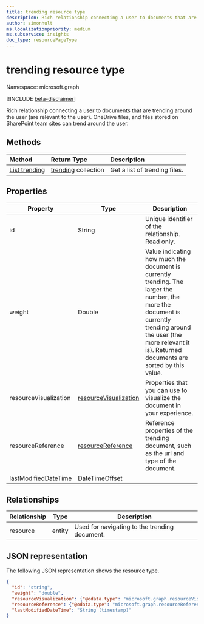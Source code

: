```yaml
---
title: trending resource type
description: Rich relationship connecting a user to documents that are trending around the user (are relevant to the user). OneDrive files, and files stored on SharePoint team sites can trend around the user.
author: simonhult
ms.localizationpriority: medium
ms.subservice: insights
doc_type: resourcePageType
---
```


# trending resource type

Namespace: microsoft.graph

[!INCLUDE [beta-disclaimer](../../includes/beta-disclaimer.md)]

Rich relationship connecting a user to documents that are trending around the user (are relevant to the user). OneDrive files, and files stored on SharePoint team sites can trend around the user.

## Methods

| Method                                            | Return Type                                 | Description                   |
| :------------------------------------------------ | :------------------------------------------ | :---------------------------- |
| [List trending](../api/insights-list-trending.md) | [trending](insights-trending.md) collection | Get a list of trending files. |

## Properties

| Property              | Type                                                       | Description                                                                                                                                                                                                              |
| --------------------- | ---------------------------------------------------------- | ------------------------------------------------------------------------------------------------------------------------------------------------------------------------------------------------------------------------ |
| id                    | String                                                     | Unique identifier of the relationship. Read only.                                                                                                                                                                        |
| weight                | Double                                                     | Value indicating how much the document is currently trending. The larger the number, the more the document is currently trending around the user (the more relevant it is). Returned documents are sorted by this value. |
| resourceVisualization | [resourceVisualization](insights-resourcevisualization.md) | Properties that you can use to visualize the document in your experience.                                                                                                                                                |
| resourceReference     | [resourceReference](insights-resourcereference.md)         | Reference properties of the trending document, such as the url and type of the document.                                                                                                                                 |
| lastModifiedDateTime  | DateTimeOffset                                             |                                                                                                                                                                                                                          |

## Relationships

| Relationship | Type   | Description                                   |
| ------------ | ------ | --------------------------------------------- |
| resource     | entity | Used for navigating to the trending document. |

## JSON representation

The following JSON representation shows the resource type.

<!-- {
  "blockType": "resource",
  "keyProperty":"id",
  "optionalProperties": [
    "resource"
  ],
  "@odata.type": "microsoft.graph.trending"
}-->

```json
{
  "id": "string",
  "weight": "double",
  "resourceVisualization": {"@odata.type": "microsoft.graph.resourceVisualization"},
  "resourceReference": {"@odata.type": "microsoft.graph.resourceReference"},
  "lastModifiedDateTime": "String (timestamp)"
}
```
